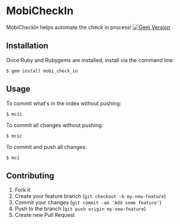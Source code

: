 # MobiCheckIn

MobiCheckIn helps automate the check in process!
[![Gem Version](https://badge.fury.io/rb/mobi_check_in.png)](http://badge.fury.io/rb/mobi_check_in)

## Installation

Once Ruby and Rubygems are installed, install via the command line:

    $ gem install mobi_check_in

## Usage

To commit what's in the index without pushing:

    $ mcii

To commit all changes without pushing:

    $ mcic

To commit and push all changes:

    $ mci

## Contributing

1. Fork it
2. Create your feature branch (`git checkout -b my-new-feature`)
3. Commit your changes (`git commit -am 'Add some feature'`)
4. Push to the branch (`git push origin my-new-feature`)
5. Create new Pull Request
